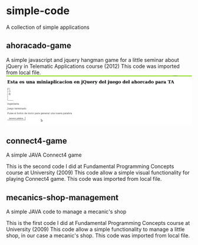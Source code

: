 # simple-code
A collection of simple applications


## ahoracado-game
A simple javascript and jquery hangman game for a little seminar about jQuery in Telematic Applications course (2012)
This code was imported from local file.
![](https://raw.githubusercontent.com/emu0/simple-code/master/Ahorcado-game/Samples/Pantallazo-2.png)


## connect4-game
A simple JAVA Connect4 game

This is the second code I did at Fundamental Programming Concepts course at University (2009) 
This code allow a simple visual functionality for playing Connect4 game.
This code was imported from local file.

## mecanics-shop-management
A simple JAVA code to manage a mecanic's shop

This is the first code I did at Fundamental Programming Concepts course at University (2009)
This code allow a simple functionality to manage a little shop, in our case a mecanic's shop.
This code was imported from local file.

